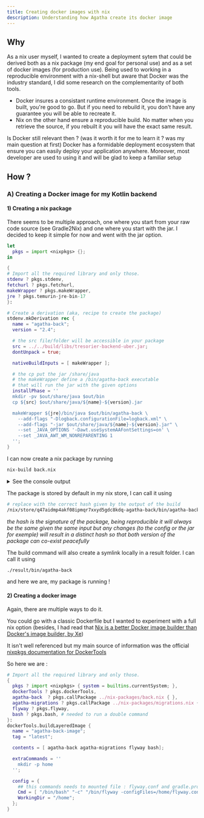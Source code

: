 ```yaml
---
title: Creating docker images with nix
description: Understanding how Agatha create its docker image
---
```


## Why 

As a nix user myself, I wanted to create a deployment sytem that could be derived both as a nix package (my end goal for personal use) and as a set of docker images (for production use). 
Being used to working in a reproducible environment with a nix-shell but aware that Docker was the industry standard, I did some research on the complementarity of both tools. 

- Docker insures a consistant runtime environment. Once the image is built, you're good to go. But if you need to rebuild it, you don't have any guarantee you will be able to recreate it.
- Nix on the other hand ensure a reproducible build. No matter when you retrieve the source, if you rebuilt it you will have the exact same result.

Is Docker still relevant then ? (was it worth it for me to learn it ? was my main question at first)
Docker has a formidable deployment ecosystem that ensure you can easily deploy your application anywhere. Moreover, most developer are used to using it and will be glad to keep a familiar setup 

## How ?

### A) Creating a Docker image for my Kotlin backend

#### 1) Creating a nix package

There seems to be multiple approach, one where you start from your raw code source (see Gradle2Nix) and one where you start with the jar. 
I decided to keep it simple for now and went with the jar option.

```nix title="deploy/nix-packages/back.nix"
let
  pkgs = import <nixpkgs> {};
in

{
# Import all the required library and only those. 
stdenv ? pkgs.stdenv,
fetchurl ? pkgs.fetchurl,
makeWrapper ? pkgs.makeWrapper,
jre ? pkgs.temurin-jre-bin-17
}:

# Create a derivation (aka, recipe to create the package)
stdenv.mkDerivation rec {
  name = "agatha-back";
  version = "2.4";

  # the src file/folder will be accessible in your package
  src = ../../build/libs/tresorier-backend-uber.jar; 
  dontUnpack = true;

  nativeBuildInputs = [ makeWrapper ];

  # the cp put the jar /share/java 
  # the makeWrapper define a /bin/agatha-back executable
  # that will run the jar with the given options 
  installPhase = ''
  mkdir -pv $out/share/java $out/bin
  cp ${src} $out/share/java/${name}-${version}.jar

  makeWrapper ${jre}/bin/java $out/bin/agatha-back \
    --add-flags "-Dlogback.configurationFile=logback.xml" \
    --add-flags "-jar $out/share/java/${name}-${version}.jar" \
    --set _JAVA_OPTIONS '-Dawt.useSystemAAFontSettings=on' \
    --set _JAVA_AWT_WM_NONREPARENTING 1
  '';
}
```

I can now create a nix package by running 
```sh
nix-build back.nix
``` 

<details>

<summary>See the console output</summary>

```sh 
[erica@xiangu:~/_Agatha/code/app/back/deploy/nix-packages]$ nix-build back.nix
this derivation will be built:
  /nix/store/r3mm6cwws2w07gn6v56c3nxgac3ihw5i-agatha-back.drv
building '/nix/store/r3mm6cwws2w07gn6v56c3nxgac3ihw5i-agatha-back.drv'...
Running phase: patchPhase
Running phase: updateAutotoolsGnuConfigScriptsPhase
Running phase: configurePhase
no configure script, doing nothing
Running phase: buildPhase
no Makefile or custom buildPhase, doing nothing
Running phase: installPhase
mkdir: created directory '/nix/store/q47aidmp4akf08ipmqr7xxyd5gdc8kdq-agatha-back'
mkdir: created directory '/nix/store/q47aidmp4akf08ipmqr7xxyd5gdc8kdq-agatha-back/share'
mkdir: created directory '/nix/store/q47aidmp4akf08ipmqr7xxyd5gdc8kdq-agatha-back/share/java'
mkdir: created directory '/nix/store/q47aidmp4akf08ipmqr7xxyd5gdc8kdq-agatha-back/bin'
Running phase: fixupPhase
shrinking RPATHs of ELF executables and libraries in /nix/store/q47aidmp4akf08ipmqr7xxyd5gdc8kdq-agatha-back
checking for references to /build/ in /nix/store/q47aidmp4akf08ipmqr7xxyd5gdc8kdq-agatha-back...
patching script interpreter paths in /nix/store/q47aidmp4akf08ipmqr7xxyd5gdc8kdq-agatha-back
stripping (with command strip and flags -S -p) in  /nix/store/q47aidmp4akf08ipmqr7xxyd5gdc8kdq-agatha-back/bin
/nix/store/q47aidmp4akf08ipmqr7xxyd5gdc8kdq-agatha-back
```

</details>


The package is stored by default in my nix store, I can call it using 
```sh
# replace with the correct hash given by the output of the build
/nix/store/q47aidmp4akf08ipmqr7xxyd5gdc8kdq-agatha-back/bin/agatha-back
```

*the hash is the signature of the package, being reproducible it will always be the same given the same input but any changes (to the config or the jar for exemple) will result in a distinct hash so that both version of the package can co-exist peacefully*

The build command will also create a symlink locally in a result folder. I can call it using 
```sh
./result/bin/agatha-back
``` 
and here we are, my package is running !

#### 2) Creating a docker image

Again, there are multiple ways to do it.

You could go with a classic Dockerfile but I wanted to experiment with a full nix option (besides, I had read that [Nix is a better Docker image builder than Docker's image builder, by Xe](https://xeiaso.net/talks/2024/nix-docker-build/))

It isn't well referenced but my main source of information was the official [nixpkgs documentation for DockerTools](https://nixos.org/manual/nixpkgs/stable/#sec-pkgs-dockerTools)

So here we are :

```nix title="deploy/docker-images/back-docker.nix"
# Import all the required library and only those. 
{ 
  pkgs ? import <nixpkgs> { system = builtins.currentSystem; },
  dockerTools ? pkgs.dockerTools,
  agatha-back  ? pkgs.callPackage ../nix-packages/back.nix { }, 
  agatha-migrations ? pkgs.callPackage ../nix-packages/migrations.nix { },
  flyway ? pkgs.flyway,
  bash ? pkgs.bash, # needed to run a double command
}:
dockerTools.buildLayeredImage {
  name = "agatha-back-image";
  tag = "latest";

  contents = [ agatha-back agatha-migrations flyway bash];

  extraCommands = ''
    mkdir -p home
  '';

  config = { 
    ## this commands needs to mounted file : flyway.conf and gradle.properties. see docker-compose
    Cmd = [ "/bin/bash" "-c" "/bin/flyway -configFiles=/home/flyway.conf migrate && /bin/agatha-back" ];
    WorkingDir = "/home";
  };
}
```